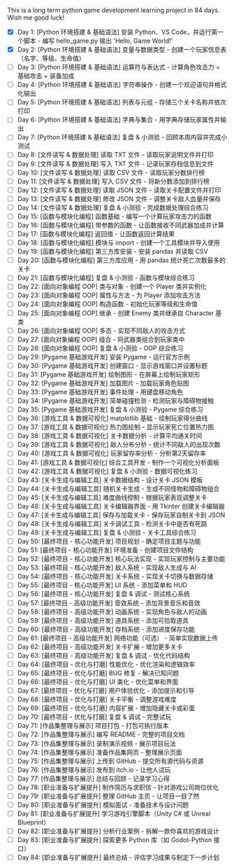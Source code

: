 This is a long term python game development learning project in 84 days.<br>
Wish me good luck!<br>
- [x] Day 1: [Python 环境搭建 & 基础语法] 安装 Python、VS Code，并运行第一个脚本 - 编写 hello_game.py 输出 'Hello, Game World!'
- [x] Day 2: [Python 环境搭建 & 基础语法] 变量与数据类型 - 创建一个玩家信息表（名字、等级、生命值）
- [ ] Day 3: [Python 环境搭建 & 基础语法] 运算符与表达式 - 计算角色攻击力 = 基础攻击 + 装备加成
- [ ] Day 4: [Python 环境搭建 & 基础语法] 字符串操作 - 创建一个欢迎语句并格式化输出
- [ ] Day 5: [Python 环境搭建 & 基础语法] 列表与元组 - 存储三个关卡名称并依次打印
- [ ] Day 6: [Python 环境搭建 & 基础语法] 字典与集合 - 用字典存储玩家属性并输出
- [ ] Day 7: [Python 环境搭建 & 基础语法] 复盘 & 小测验 - 回顾本周内容并完成小测试
- [ ] Day 8: [文件读写 & 数据处理] 读取 TXT 文件 - 读取玩家说明文件并打印
- [ ] Day 9: [文件读写 & 数据处理] 写入 TXT 文件 - 记录玩家存档信息到文件
- [ ] Day 10: [文件读写 & 数据处理] 读取 CSV 文件 - 读取玩家分数排行榜
- [ ] Day 11: [文件读写 & 数据处理] 写入 CSV 文件 - 将新分数添加到排行榜
- [ ] Day 12: [文件读写 & 数据处理] 读取 JSON 文件 - 读取关卡配置文件并打印
- [ ] Day 13: [文件读写 & 数据处理] 修改 JSON 文件 - 调整关卡敌人血量并保存
- [ ] Day 14: [文件读写 & 数据处理] 复盘 & 小测验 - 完成数据处理综合练习
- [ ] Day 15: [函数与模块化编程] 函数基础 - 编写一个计算玩家攻击力的函数
- [ ] Day 16: [函数与模块化编程] 带参数的函数 - 让函数接收不同武器加成并计算
- [ ] Day 17: [函数与模块化编程] 返回值 - 让函数返回计算结果
- [ ] Day 18: [函数与模块化编程] 模块与 import - 创建一个工具模块并导入使用
- [ ] Day 19: [函数与模块化编程] 第三方库安装 - 安装 pandas 并读取 CSV
- [ ] Day 20: [函数与模块化编程] 第三方库应用 - 用 pandas 统计死亡次数最多的关卡
- [ ] Day 21: [函数与模块化编程] 复盘 & 小测验 - 函数与模块综合练习
- [ ] Day 22: [面向对象编程 OOP] 类与对象 - 创建一个 Player 类并实例化
- [ ] Day 23: [面向对象编程 OOP] 属性与方法 - 为 Player 添加攻击方法
- [ ] Day 24: [面向对象编程 OOP] 构造函数 - 初始化玩家等级和生命值
- [ ] Day 25: [面向对象编程 OOP] 继承 - 创建 Enemy 类并继承自 Character 基类
- [ ] Day 26: [面向对象编程 OOP] 多态 - 实现不同敌人的攻击方式
- [ ] Day 27: [面向对象编程 OOP] 组合 - 将武器类组合到玩家类中
- [ ] Day 28: [面向对象编程 OOP] 复盘 & 小测验 - OOP 综合练习
- [ ] Day 29: [Pygame 基础游戏开发] 安装 Pygame - 运行官方示例
- [ ] Day 30: [Pygame 基础游戏开发] 创建窗口 - 显示游戏窗口并设置标题
- [ ] Day 31: [Pygame 基础游戏开发] 绘制图形 - 在屏幕上绘制玩家矩形
- [ ] Day 32: [Pygame 基础游戏开发] 加载图片 - 加载玩家角色贴图
- [ ] Day 33: [Pygame 基础游戏开发] 事件处理 - 用键盘移动角色
- [ ] Day 34: [Pygame 基础游戏开发] 简单碰撞检测 - 检测玩家与障碍物接触
- [ ] Day 35: [Pygame 基础游戏开发] 复盘 & 小测验 - Pygame 综合练习
- [ ] Day 36: [游戏工具 & 数据可视化] matplotlib 基础 - 绘制玩家得分曲线
- [ ] Day 37: [游戏工具 & 数据可视化] 热力图绘制 - 显示玩家死亡位置热力图
- [ ] Day 38: [游戏工具 & 数据可视化] 关卡数据分析 - 计算平均通关时间
- [ ] Day 39: [游戏工具 & 数据可视化] 敌人分布分析 - 统计不同敌人的出现次数
- [ ] Day 40: [游戏工具 & 数据可视化] 玩家留存率分析 - 分析第2天留存率
- [ ] Day 41: [游戏工具 & 数据可视化] 综合工具开发 - 制作一个可视化分析面板
- [ ] Day 42: [游戏工具 & 数据可视化] 复盘 & 小测验 - 数据可视化练习
- [ ] Day 43: [关卡生成与编辑工具] 关卡数据结构 - 设计关卡 JSON 模板
- [ ] Day 44: [关卡生成与编辑工具] 随机关卡生成 - 生成不同怪物和障碍物组合
- [ ] Day 45: [关卡生成与编辑工具] 难度曲线控制 - 根据玩家表现调整关卡
- [ ] Day 46: [关卡生成与编辑工具] 关卡编辑器界面 - 用 Tkinter 创建关卡编辑器
- [ ] Day 47: [关卡生成与编辑工具] 保存与加载关卡 - 保存玩家自制关卡到 JSON
- [ ] Day 48: [关卡生成与编辑工具] 关卡调试工具 - 检测关卡中是否有死路
- [ ] Day 49: [关卡生成与编辑工具] 复盘 & 小测验 - 关卡工具综合练习
- [ ] Day 50: [最终项目 - 核心功能开发] 项目规划 - 确定项目主题与功能
- [ ] Day 51: [最终项目 - 核心功能开发] 环境准备 - 创建项目文件结构
- [ ] Day 52: [最终项目 - 核心功能开发] 核心玩法实现 - 实现玩家控制与主要功能
- [ ] Day 53: [最终项目 - 核心功能开发] 敌人系统 - 实现敌人生成与 AI
- [ ] Day 54: [最终项目 - 核心功能开发] 关卡系统 - 实现关卡切换与数据存储
- [ ] Day 55: [最终项目 - 核心功能开发] UI 系统 - 添加菜单和 HUD
- [ ] Day 56: [最终项目 - 核心功能开发] 复盘 & 调试 - 测试核心系统
- [ ] Day 57: [最终项目 - 高级功能开发] 音效系统 - 添加背景音乐和音效
- [ ] Day 58: [最终项目 - 高级功能开发] 动画系统 - 实现角色与敌人的动画
- [ ] Day 59: [最终项目 - 高级功能开发] 道具系统 - 添加可拾取道具
- [ ] Day 60: [最终项目 - 高级功能开发] 存档系统 - 添加进度保存功能
- [ ] Day 61: [最终项目 - 高级功能开发] 网络功能（可选） - 简单实现数据上传
- [ ] Day 62: [最终项目 - 高级功能开发] 关卡扩展 - 增加更多关卡
- [ ] Day 63: [最终项目 - 高级功能开发] 复盘 & 调试 - 优化代码结构
- [ ] Day 64: [最终项目 - 优化与打磨] 性能优化 - 优化渲染和逻辑效率
- [ ] Day 65: [最终项目 - 优化与打磨] BUG 修复 - 解决已知问题
- [ ] Day 66: [最终项目 - 优化与打磨] UI 美化 - 优化菜单和界面
- [ ] Day 67: [最终项目 - 优化与打磨] 用户体验优化 - 添加提示和引导
- [ ] Day 68: [最终项目 - 优化与打磨] 关卡平衡 - 调整游戏难度
- [ ] Day 69: [最终项目 - 优化与打磨] 内容扩展 - 增加隐藏关卡或彩蛋
- [ ] Day 70: [最终项目 - 优化与打磨] 复盘 & 调试 - 完整试玩
- [ ] Day 71: [作品集整理与展示] 项目打包 - 打包可执行版本
- [ ] Day 72: [作品集整理与展示] 编写 README - 完整的项目文档
- [ ] Day 73: [作品集整理与展示] 录制演示视频 - 展示项目玩法
- [ ] Day 74: [作品集整理与展示] 准备作品集网页 - 整理展示页面
- [ ] Day 75: [作品集整理与展示] 上传到 GitHub - 提交所有源代码与资源
- [ ] Day 76: [作品集整理与展示] 发布到 itch.io - 让他人试玩
- [ ] Day 77: [作品集整理与展示] 总结与回顾 - 记录学习心得
- [ ] Day 78: [职业准备与扩展提升] 制作简历与求职信 - 针对游戏公司岗位优化
- [ ] Day 79: [职业准备与扩展提升] 整理 GitHub 主页 - 让项目一目了然
- [ ] Day 80: [职业准备与扩展提升] 模拟面试 - 准备技术与设计问题
- [ ] Day 81: [职业准备与扩展提升] 学习游戏引擎脚本（Unity C# 或 Unreal Blueprint）
- [ ] Day 82: [职业准备与扩展提升] 分析行业案例 - 拆解一款你喜欢的游戏设计
- [ ] Day 83: [职业准备与扩展提升] 探索更多 Python 库（如 Godot-Python 接口）
- [ ] Day 84: [职业准备与扩展提升] 最终总结 - 评估学习成果与制定下一步计划
